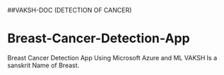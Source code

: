 ##VAKSH-DOC (DETECTION OF CANCER)
# Breast-Cancer-Detection-App
 Breast Cancer Detection App Using Microsoft Azure and ML
 VAKSH Is a sanskrit Name of Breast.
